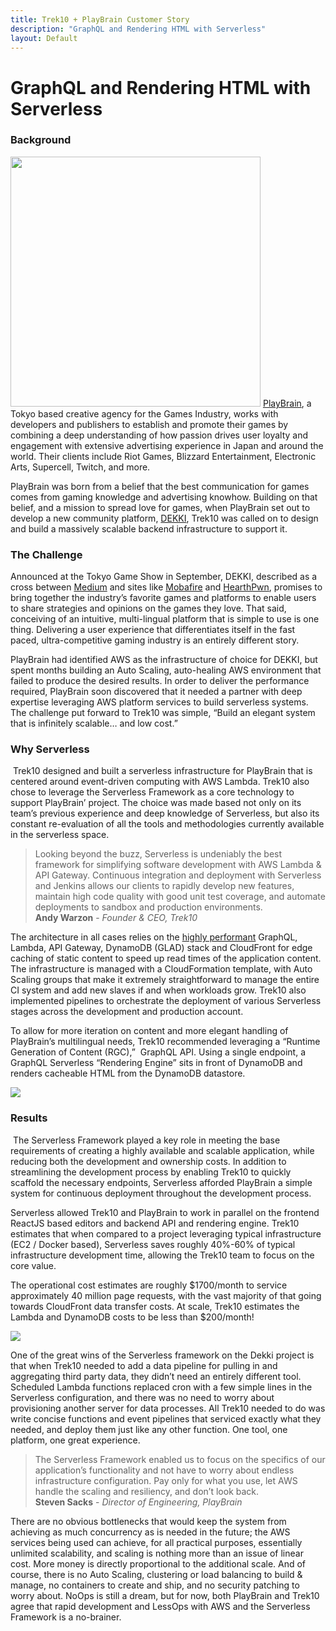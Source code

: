 ```yaml
---
title: Trek10 + PlayBrain Customer Story
description: "GraphQL and Rendering HTML with Serverless"
layout: Default
---
```


# GraphQL and Rendering HTML with Serverless

### Background
<img width="400px" class="right" src="https://s3-us-west-2.amazonaws.com/assets.site.serverless.com/partners/playbrain.png">
<a href="http://playbrain.jp/">PlayBrain</a>, a Tokyo based creative agency for the Games Industry, works with developers and publishers to establish and promote their games by combining a deep understanding of how passion drives user loyalty and engagement with extensive advertising experience in Japan and around the world. Their clients include Riot Games, Blizzard Entertainment, Electronic Arts, Supercell, Twitch, and more. 


PlayBrain was born from a belief that the best communication for games comes from gaming knowledge and advertising knowhow. Building on that belief, and a mission to spread love for games, when PlayBrain set out to develop a new community platform, <a HREF="http://dekki.com/">DEKKI</a>, Trek10 was called on to design and build a massively scalable backend infrastructure to support it.

### The Challenge

Announced at the Tokyo Game Show in September, DEKKI, described as a cross between <a href="www.medium.com">Medium</a> and sites like <a href="www.mobafire.com">Mobafire</a> and <a href="www.hearthpwn.com">HearthPwn</a>, promises to bring together the industry’s favorite games and platforms to enable users to share strategies and opinions on the games they love. That said, conceiving of an intuitive, multi-lingual platform that is simple to use is one thing. Delivering a user experience that differentiates itself in the fast paced, ultra-competitive gaming industry is an entirely different story. 

PlayBrain had identified AWS as the infrastructure of choice for DEKKI, but spent months building an Auto Scaling, auto-healing AWS environment that failed to produce the desired results. In order to deliver the performance required, PlayBrain soon discovered that it needed a partner with deep expertise leveraging AWS platform services to build serverless systems. The challenge put forward to Trek10 was simple, “Build an elegant system that is infinitely scalable… and low cost.”   

### Why Serverless

 Trek10 designed and built a serverless infrastructure for PlayBrain that is centered around event-driven computing with AWS Lambda. Trek10 also chose to leverage the Serverless Framework as a core technology to support PlayBrain’ project. The choice was made based not only on its team’s previous experience and deep knowledge of Serverless, but also its constant re-evaluation of all the tools and methodologies currently available in the serverless space.

<blockquote>Looking beyond the buzz, Serverless is undeniably the best framework for simplifying software development with AWS Lambda & API Gateway. Continuous integration and deployment with Serverless and Jenkins allows our clients to rapidly develop new features, maintain high code quality with good unit test coverage, and automate deployments to sandbox and production environments. <br/><b>Andy Warzon</b> - <i>Founder & CEO, Trek10</i></blockquote>

The architecture in all cases relies on the <a href="https://s3.amazonaws.com/trek10-content/Serverless+/Trek10_load-test.pdf">highly performant</a> GraphQL, Lambda, API Gateway, DynamoDB (GLAD) stack and CloudFront for edge caching of static content to speed up read times of the application content. The infrastructure is managed with a CloudFormation template, with Auto Scaling groups that make it extremely straightforward to manage the entire CI system and add new slaves if and when workloads grow. Trek10 also implemented pipelines to orchestrate the deployment of various Serverless stages across the development and production account.

To allow for more iteration on content and more elegant handling of PlayBrain’s multilingual needs, Trek10 recommended leveraging a “Runtime Generation of Content (RGC),”  GraphQL API. Using a single endpoint, a GraphQL Serverless “Rendering Engine” sits in front of DynamoDB and renders cacheable HTML from the DynamoDB datastore. 

<img src="https://s3-us-west-2.amazonaws.com/assets.site.serverless.com/partners/DEKKI-infrastructure.png">

### Results

 The Serverless Framework played a key role in meeting the base requirements of creating a highly available and scalable application, while reducing both the development and ownership costs. In addition to streamlining the development process by enabling Trek10 to quickly scaffold the necessary endpoints, Serverless afforded PlayBrain a simple system for continuous deployment throughout the development process.

Serverless allowed Trek10 and PlayBrain to work in parallel on the frontend ReactJS based editors and backend API and rendering engine. Trek10 estimates that when compared to a project leveraging typical infrastructure (EC2 / Docker based), Serverless saves roughly 40%-60% of typical infrastructure development time, allowing the Trek10 team to focus on the core value.

The operational cost estimates are roughly $1700/month to service approximately 40 million page requests, with the vast majority of that going towards CloudFront data transfer costs. At scale, Trek10 estimates the Lambda and DynamoDB costs to be less than $200/month!

<img src="https://s3-us-west-2.amazonaws.com/assets.site.serverless.com/partners/DEKKIpost1.png">

One of the great wins of the Serverless framework on the Dekki project is that when Trek10 needed to add a data pipeline for pulling in and aggregating third party data, they didn’t need an entirely different tool. Scheduled Lambda functions replaced cron with a few simple lines in the Serverless configuration, and there was no need to worry about provisioning another server for data processes. All Trek10 needed to do was write concise functions and event pipelines that serviced exactly what they needed, and deploy them just like any other function. One tool, one platform, one great experience.

<blockquote> The Serverless Framework enabled us to focus on the specifics of our application’s functionality and not have to worry about endless infrastructure configuration. Pay only for what you use, let AWS handle the scaling and resiliency, and don’t look back. <br/><b> Steven Sacks</b> - <i> Director of Engineering, PlayBrain </i></blockquote>

There are no obvious bottlenecks that would keep the system from achieving as much concurrency as is needed in the future; the AWS services being used can achieve, for all practical purposes, essentially unlimited scalability, and scaling is nothing more than an issue of linear cost. More money is directly proportional to the additional scale. And of course, there is no Auto Scaling, clustering or load balancing to build & manage, no containers to create and ship, and no security patching to worry about. NoOps is still a dream, but for now, both PlayBrain and Trek10 agree that rapid development and LessOps with AWS and the Serverless Framework is a no-brainer.